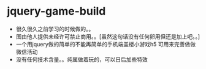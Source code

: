 # jquery-game-build
- 很久很久之前学习的时候做的。。
- 图由他人提供未经许可禁止商用。。[虽然这句话没有任何卵用但还是加上吧。。]
- 一个用jquery做的简单的不能再简单的手机端盖楼小游戏h5  可用来完善做做微信活动
- 没有任何技术含量。。纯属做着玩的，可以日后加些特效
